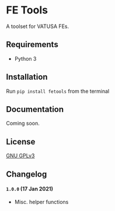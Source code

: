 # FE Tools

A toolset for VATUSA FEs.

## Requirements
- Python 3


## Installation
Run `pip install fetools` from the terminal


## Documentation
Coming soon.


## License
[GNU GPLv3](https://www.gnu.org/licenses/gpl-3.0.en.html)


## Changelog

#### `1.0.0` (17 Jan 2021)
- Misc. helper functions
